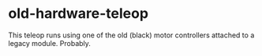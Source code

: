 # old-hardware-teleop
This teleop runs using one of the old (black) motor controllers attached to a legacy module. Probably.

